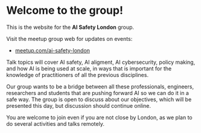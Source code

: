 # Welcome to the group!

This is the website for the **AI Safety London** group.

Visit the meetup group web for updates on events:

<ul><li class="fork"><a href="https://www.meetup.com/ai-safety-london/">meetup.com/ai-safety-london</a></li></ul>

Talk topics will cover AI safety, AI aligment, AI cybersecurity, policy making, and how AI is being used at scale, in ways that is important for the knowledge of practitioners of all the previous disciplines.

Our group wants to be a bridge between all these professionals, engineers, researchers and students that are pushing forward AI so we can do it in a safe way. The group is open to discuss about our objectives, which will be presented this day, but discussion should continue online.

You are welcome to join even if you are not close by London, as we plan to do several activities and talks remotely.

